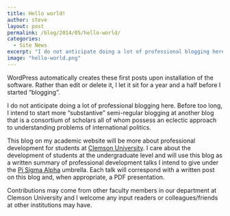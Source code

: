 ```yaml
---
title: Hello world!
author: steve
layout: post
permalink: /blog/2014/05/hello-world/
categories:
  - Site News
excerpt: "I do not anticipate doing a lot of professional blogging here. When I do, it'll largely be about R, LaTeX, or professional development for students in political science."
image: "hello-world.png"
---
```



WordPress automatically creates these first posts upon installation of the software. Rather than edit or delete it, I let it sit for a year and a half before I started “blogging”.

I do not anticipate doing a lot of professional blogging here. Before too long, I intend to start more “substantive” semi-regular blogging at another blog that is a consortium of scholars all of whom possess an eclectic approach to understanding problems of international politics.

This blog on my academic website will be more about professional development for students at [Clemson University][1]. I care about the development of students at the undergraduate level and will use this blog as a written summary of professional development talks I intend to give under the [Pi Sigma Alpha][2] umbrella. Each talk will correspond with a written post on this blog and, when appropriate, a PDF presentation.

Contributions may come from other faculty members in our department at Clemson University and I welcome any input readers or colleagues/friends at other institutions may have.

 [1]: http://www.clemson.edu/
 [2]: http://svmiller.com/for-students/pi-sigma-alpha/
